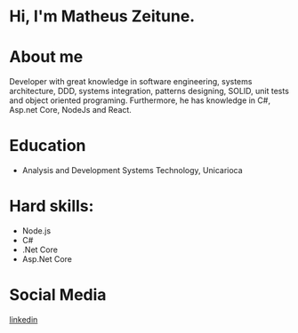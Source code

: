 # Hi, I'm Matheus Zeitune.

# About me
Developer with great knowledge in software engineering, systems architecture, DDD, systems integration, patterns designing, SOLID, unit tests and object oriented programing. Furthermore, he has knowledge in C#, Asp.net Core, NodeJs and React.

# Education
* Analysis and Development Systems Technology, Unicarioca

# Hard skills:
* Node.js
* C#
* .Net Core
* Asp.Net Core

# Social Media
[linkedin](https://www.linkedin.com/in/matheus-zeitune)
